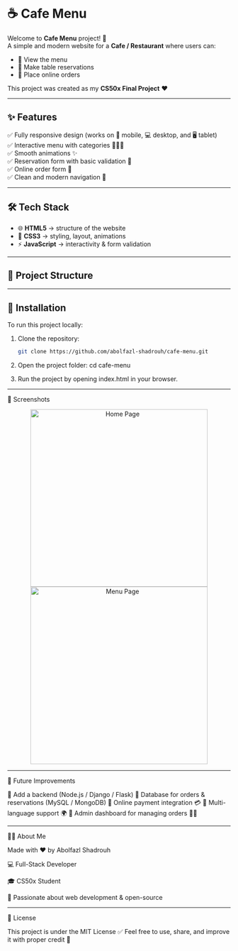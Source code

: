 # ☕ Cafe Menu  

Welcome to **Cafe Menu** project! 🎉  
A simple and modern website for a **Cafe / Restaurant** where users can:  
- 📖 View the menu  
- 📅 Make table reservations  
- 🛒 Place online orders  

This project was created as my **CS50x Final Project** ❤️  

---

## ✨ Features  

✅ Fully responsive design (works on 📱 mobile, 💻 desktop, and 🖥️ tablet)  
✅ Interactive menu with categories 🍔🥤🍰  
✅ Smooth animations ✨  
✅ Reservation form with basic validation 📝  
✅ Online order form 🚀  
✅ Clean and modern navigation 🧭  

---

## 🛠️ Tech Stack  

- 🌐 **HTML5** → structure of the website  
- 🎨 **CSS3** → styling, layout, animations  
- ⚡ **JavaScript** → interactivity & form validation  

---

## 📂 Project Structure  


---

## 🚀 Installation

To run this project locally:

1. Clone the repository:
   ```bash
   git clone https://github.com/abolfazl-shadrouh/cafe-menu.git

2. Open the project folder:
  cd cafe-menu

3. Run the project by opening index.html in your browser.

---

📸 Screenshots

<p align="center"> <img src="assets/screenshot1.png" alt="Home Page" width="400"> <img src="assets/screenshot2.png" alt="Menu Page" width="400"> </p>

---

🚧 Future Improvements

🔹 Add a backend (Node.js / Django / Flask)
🔹 Database for orders & reservations (MySQL / MongoDB)
🔹 Online payment integration 💳
🔹 Multi-language support 🌍
🔹 Admin dashboard for managing orders 👨‍💼

---

👨‍💻 About Me

Made with ❤️ by Abolfazl Shadrouh

💻 Full-Stack Developer

🎓 CS50x Student

🌟 Passionate about web development & open-source

---

📜 License

This project is under the MIT License ✅
Feel free to use, share, and improve it with proper credit 🙌
